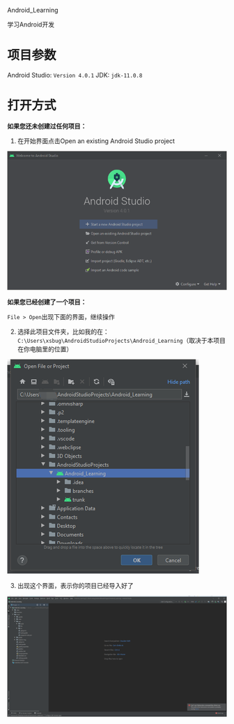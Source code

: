 Android_Learning

学习Android开发

# 项目参数

Android Studio: `Version 4.0.1`
JDK: `jdk-11.0.8`

# 打开方式

**如果您还未创建过任何项目：**

1. 在开始界面点击Open an existing Android Studio project

![Welcome Screen](.\readme-img\as-welcome.png)

**如果您已经创建了一个项目：**

`File > Open`出现下面的界面，继续操作

2. 选择此项目文件夹，比如我的在：`C:\Users\xsbug\AndroidStudioProjects\Android_Learning`（取决于本项目在你电脑里的位置）

![image-20200906160845728](.\readme-img\as-open-project.png)

3. 出现这个界面，表示你的项目已经导入好了

![image-20200906171901153](.\readme-img\as-project.png)